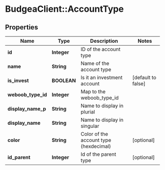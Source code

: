 # BudgeaClient::AccountType

## Properties
Name | Type | Description | Notes
------------ | ------------- | ------------- | -------------
**id** | **Integer** | ID of the account type | 
**name** | **String** | Name of the account type | 
**is_invest** | **BOOLEAN** | Is it an investment account | [default to false]
**weboob_type_id** | **Integer** | Map to the weboob_type_id | 
**display_name_p** | **String** | Name to display in plurial | 
**display_name** | **String** | Name to display in singular | 
**color** | **String** | Color of the account type (hexdecimal) | [optional] 
**id_parent** | **Integer** | Id of the parent type | [optional] 


